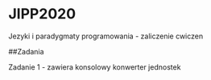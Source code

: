 # JIPP2020

Jezyki i paradygmaty programowania - zaliczenie cwiczen

##Zadania

Zadanie 1 - zawiera konsolowy konwerter jednostek
